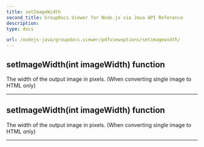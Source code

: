 ```yaml
---
title: setImageWidth
second_title: GroupDocs.Viewer for Node.js via Java API Reference
description: 
type: docs

url: /nodejs-java/groupdocs.viewer/pdfviewoptions/setimagewidth/
---
```


## setImageWidth(int imageWidth)  function
The width of the output image in pixels. (When converting single image to HTML only)


---


## setImageWidth(int imageWidth)  function
The width of the output image in pixels. (When converting single image to HTML only)


---



